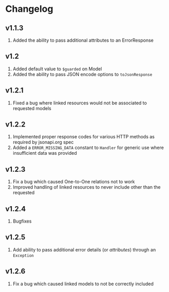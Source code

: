 Changelog
=========

v1.1.3
------

 1. Added the ability to pass additional attributes to an ErrorResponse

v1.2
----

 1. Added default value to `$guarded` on Model
 2. Added the ability to pass JSON encode options to `toJsonResponse`

v1.2.1
------

 1. Fixed a bug where linked resources would not be associated to requested models

v1.2.2
------

 1. Implemented proper response codes for various HTTP methods as required by jsonapi.org spec
 2. Added a `ERROR_MISSING_DATA` constant to `Handler` for generic use where insufficient data was provided

v1.2.3
------

 1. Fix a bug which caused One-to-One relations not to work
 2. Improved handling of linked resources to never include other than the requested

v1.2.4
------

 1. Bugfixes

v1.2.5
------

 1. Add ability to pass additional error details (or *attributes*) through an `Exception`

v1.2.6
------

 1. Fix a bug which caused linked models to not be correctly included
